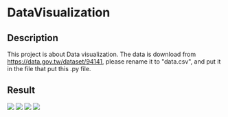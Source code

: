 # DataVisualization
## Description
This project is about Data visualization. The data is download from https://data.gov.tw/dataset/94141, please rename it to "data.csv", and put it in the file that put this .py file.

## Result

![](https://i.imgur.com/g2x7UMH.png)
![](https://i.imgur.com/uXsMAL6.png)
![](https://i.imgur.com/uOflA7W.png)
![](https://i.imgur.com/xF5BXMv.png)
